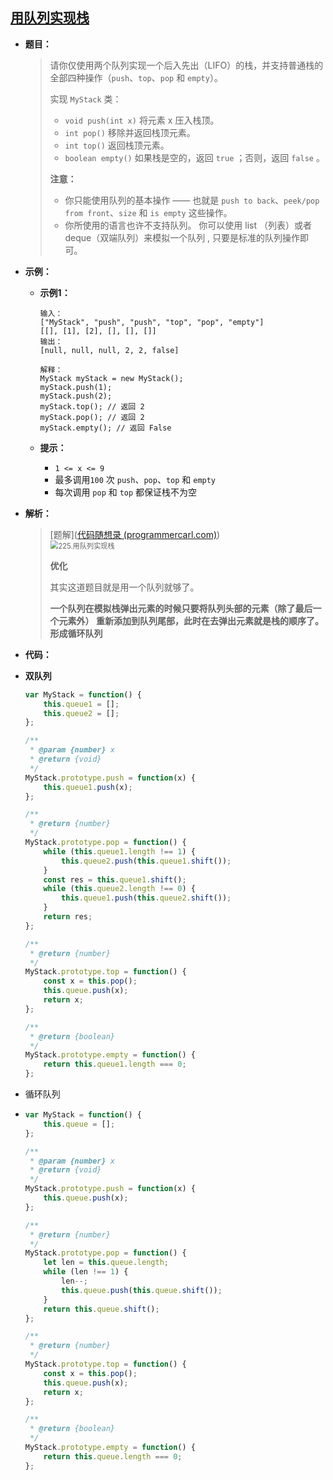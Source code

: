 ## [用队列实现栈](https://leetcode.cn/problems/implement-stack-using-queues/)

* **题目：**

  >请你仅使用两个队列实现一个后入先出（LIFO）的栈，并支持普通栈的全部四种操作（`push`、`top`、`pop` 和 `empty`）。
  >
  >实现 `MyStack` 类：
  >
  >* `void push(int x)` 将元素 x 压入栈顶。
  >* `int pop()` 移除并返回栈顶元素。
  >* `int top()` 返回栈顶元素。
  >* `boolean empty()` 如果栈是空的，返回 `true` ；否则，返回 `false` 。
  >
  >**注意：**
  >
  >* 你只能使用队列的基本操作 —— 也就是 `push to back`、`peek/pop from front`、`size` 和 `is empty` 这些操作。
  >* 你所使用的语言也许不支持队列。 你可以使用 list （列表）或者 deque（双端队列）来模拟一个队列 , 只要是标准的队列操作即可。

* **示例：**

  * **示例1：**

    ```
    输入：
    ["MyStack", "push", "push", "top", "pop", "empty"]
    [[], [1], [2], [], [], []]
    输出：
    [null, null, null, 2, 2, false]
    
    解释：
    MyStack myStack = new MyStack();
    myStack.push(1);
    myStack.push(2);
    myStack.top(); // 返回 2
    myStack.pop(); // 返回 2
    myStack.empty(); // 返回 False
    ```

  * **提示：**

    * `1 <= x <= 9`
    * 最多调用`100` 次 `push`、`pop`、`top` 和 `empty`
    * 每次调用 `pop` 和 `top` 都保证栈不为空

* **解析：**

  >[题解]([代码随想录 (programmercarl.com)](https://programmercarl.com/0225.用队列实现栈.html))<br><img src="https://code-thinking.cdn.bcebos.com/gifs/225.%E7%94%A8%E9%98%9F%E5%88%97%E5%AE%9E%E7%8E%B0%E6%A0%88.gif" alt="225.用队列实现栈" style="zoom: 80%;" />
  >
  >**优化**
  >
  >其实这道题目就是用一个队列就够了。
  >
  >**一个队列在模拟栈弹出元素的时候只要将队列头部的元素（除了最后一个元素外） 重新添加到队列尾部，此时在去弹出元素就是栈的顺序了。形成循环队列**

* **代码：**

* **双队列**

  ```js
  var MyStack = function() {
      this.queue1 = [];
      this.queue2 = [];
  };
  
  /** 
   * @param {number} x
   * @return {void}
   */
  MyStack.prototype.push = function(x) {
      this.queue1.push(x);
  };
  
  /**
   * @return {number}
   */
  MyStack.prototype.pop = function() {
      while (this.queue1.length !== 1) {
          this.queue2.push(this.queue1.shift());
      }
      const res = this.queue1.shift();
      while (this.queue2.length !== 0) {
          this.queue1.push(this.queue2.shift());
      }
      return res;
  };
  
  /**
   * @return {number}
   */
  MyStack.prototype.top = function() {
      const x = this.pop();
      this.queue.push(x);
      return x;
  };
  
  /**
   * @return {boolean}
   */
  MyStack.prototype.empty = function() {
      return this.queue1.length === 0;
  };
  ```

* 循环队列

* ```js
  var MyStack = function() {
      this.queue = [];
  };
  
  /** 
   * @param {number} x
   * @return {void}
   */
  MyStack.prototype.push = function(x) {
      this.queue.push(x);
  };
  
  /**
   * @return {number}
   */
  MyStack.prototype.pop = function() {
      let len = this.queue.length;
      while (len !== 1) {
          len--;
          this.queue.push(this.queue.shift());
      }
      return this.queue.shift();
  };
  
  /**
   * @return {number}
   */
  MyStack.prototype.top = function() {
      const x = this.pop();
      this.queue.push(x);
      return x;
  };
  
  /**
   * @return {boolean}
   */
  MyStack.prototype.empty = function() {
      return this.queue.length === 0;
  };
  ```